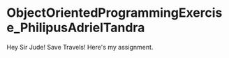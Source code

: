 # ObjectOrientedProgrammingExercise_PhilipusAdrielTandra
Hey Sir Jude! Save Travels! Here's my assignment.
